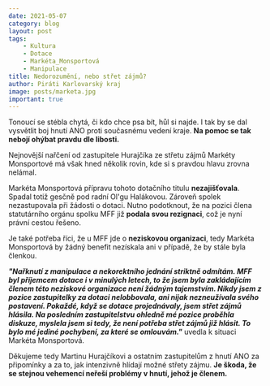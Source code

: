 ```yaml
---
date: 2021-05-07
category: blog
layout: post
tags:
    - Kultura
    - Dotace
    - Markéta_Monsportová
    - Manipulace
title: Nedorozumění, nebo střet zájmů?
author: Piráti Karlovarský kraj
image: posts/marketa.jpg
important: true
---
```



Tonoucí se stébla chytá, či kdo chce psa bít, hůl si najde. I tak by se dal vysvětlit boj hnutí ANO proti současnému vedení kraje. **Na pomoc se tak nebojí ohýbat pravdu dle libosti.**

  

Nejnovější nařčení od zastupitele Hurajčíka ze střetu zájmů Markéty Monsportové má však hned několik rovin, kde si s pravdou hlavu zrovna nelámal.

  

Markéta Monsportová přípravu tohoto dotačního titulu **nezajišťovala**. Spadal totiž gesčně pod radní Ol'gu Halákovou. Zároveň spolek nezastupovala při žádosti o dotaci. Nutno podotknout, že na pozici člena statutárního orgánu spolku MFF již **podala svou rezignaci**, což je nyní právní cestou řešeno.

  

Je také potřeba říci, že u MFF jde o **neziskovou organizaci**, tedy Markéta Monsportová by žádný benefit nezískala ani v případě, že by stále byla členkou.

  

***"Nařknutí z manipulace a nekorektního jednání striktně odmítám. MFF byl příjemcem dotace i v minulých letech, to že jsem byla zakládajícím členem této neziskové organizace není žádným tajemstvím. Nikdy jsem z pozice zastupitelky za dotaci nelobbovala, ani nijak nezneužívala svého postavení. Pokaždé, když se dotace projednávaly, jsem střet zájmů hlásila. Na posledním zastupitelstvu ohledně mé pozice proběhla diskuze, myslela jsem si tedy, že není potřeba střet zájmů již hlásit. To bylo mé jediné pochybení, za které se omlouvám."*** uvedla k situaci Markéta Monsportová.

  

Děkujeme tedy Martinu Hurajčíkovi a ostatním zastupitelům z hnutí ANO za připomínky a za to, jak intenzivně hlídají možné střety zájmu. **Je škoda, že se stejnou vehemencí neřeší problémy v hnutí, jehož je členem.**

